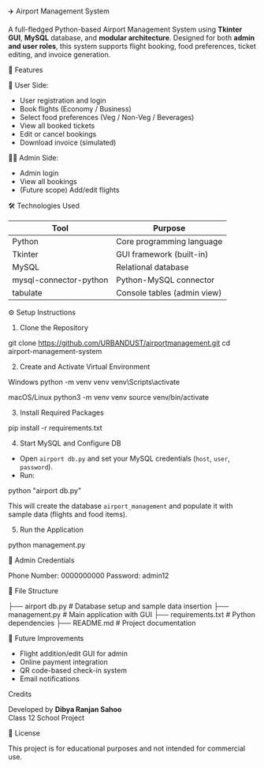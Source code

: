 ✈️ Airport Management System

A full-fledged Python-based Airport Management System using **Tkinter GUI**, **MySQL** database, and **modular architecture**. Designed for both **admin and user roles**, this system supports flight booking, food preferences, ticket editing, and invoice generation.

📌 Features

👤 User Side:
- User registration and login
- Book flights (Economy / Business)
- Select food preferences (Veg / Non-Veg / Beverages)
- View all booked tickets
- Edit or cancel bookings
- Download invoice (simulated)

👨‍✈️ Admin Side:
- Admin login
- View all bookings
- (Future scope) Add/edit flights

 🛠️ Technologies Used

| Tool           | Purpose                      |
|----------------|------------------------------|
| Python         | Core programming language    |
| Tkinter        | GUI framework (built-in)     |
| MySQL          | Relational database          |
| mysql-connector-python | Python-MySQL connector |
| tabulate       | Console tables (admin view)  |


⚙️ Setup Instructions

1. Clone the Repository

git clone https://github.com/URBANDUST/airportmanagement.git
cd airport-management-system


 2. Create and Activate Virtual Environment

 Windows
python -m venv venv
venv\Scripts\activate

 macOS/Linux
python3 -m venv venv
source venv/bin/activate


 3. Install Required Packages

pip install -r requirements.txt

 4. Start MySQL and Configure DB

- Open `airport db.py` and set your MySQL credentials (`host`, `user`, `password`).
- Run:

python "airport db.py"


This will create the database `airport_management` and populate it with sample data (flights and food items).

 5. Run the Application

python management.py

 📝 Admin Credentials


Phone Number: 0000000000
Password: admin12

📂 File Structure


├── airport db.py        # Database setup and sample data insertion
├── management.py        # Main application with GUI
├── requirements.txt     # Python dependencies
├── README.md            # Project documentation

 🚀 Future Improvements
- Flight addition/edit GUI for admin
- Online payment integration
- QR code-based check-in system
- Email notifications

 Credits

Developed by **Dibya Ranjan Sahoo**  
Class 12 School Project

 📃 License

This project is for educational purposes and not intended for commercial use.
